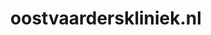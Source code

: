 ---
layout: post
title:  "oostvaarderskliniek.nl"
internal_url:  "/dutchgov/oostvaarderskliniek.nl.html"
subdomains_count: 9
all_subdomains_count: 9
urls_count: 5
ssl_rank: 0
http_rank: 61
url_link: /data/oostvaarderskliniek.nl/urls.txt
all_subdomains_link: /data/oostvaarderskliniek.nl/all_subdomains.txt
subdomains_link: /data/oostvaarderskliniek.nl/subdomains.txt
categories: dutchgov
---